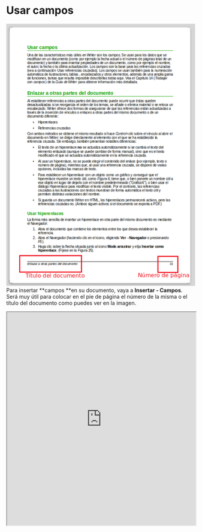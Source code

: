 
# Usar campos

![](https://raw.githubusercontent.com/catedu/libreOffice-la-suite-ofimatica-libre/master/img/Seleccion_290.png)
Para insertar **campos **en su documento, vaya a **Insertar - Campos**. Será muy útil para colocar en el pie de página el número de la misma o el título del documento como puedes ver en la imagen.



<iframe width="100%" height="569" src="https://docs.google.com/presentation/d/1yzjm2oxhl_W4cBJ06SeNhwzXWTwfW_B02epYrRCSui0/embed?start=false&amp;loop=false&amp;delayms=3000"></iframe><br />

